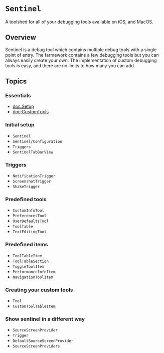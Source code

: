 # ``Sentinel``

A toolshed for all of your debugging tools available on iOS, and MacOS.

## Overview

Sentinel is a debug tool which contains multiple debug tools with a single point of entry. The farmework contains a few debugging tools but you can always easily create your own. The implementation of custom debugging tools is easy, and there are no limits to how many you can add.

## Topics

### Essentials

- <doc:Setup>
- <doc:CustomTools>

### Initial setup
- ``Sentinel``
- ``Sentinel/Configuration``
- ``Triggers``
- ``SentinelTabBarView``

### Triggers
- ``NotificationTrigger``
- ``ScreenshotTrigger``
- ``ShakeTrigger``

### Predefined tools
- ``CustomInfoTool``
- ``PreferencesTool``
- ``UserDefaultsTool``
- ``ToolTable``
- ``TextEditingTool``

### Predefined items
- ``ToolTableItem``
- ``ToolTableSection``
- ``ToggleToolItem``
- ``PerformanceInfoItem``
- ``NavigationToolItem``

### Creating your custom tools
- ``Tool``
- ``CustomToolTableItem``

### Show sentinel in a different way
- ``SourceScreenProvider``
- ``Trigger``
- ``DefaultSourceScreenProvider``
- ``SourceScreenProviders``
